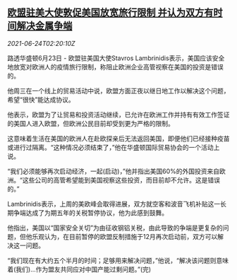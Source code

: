 <!--1624501862000-->
[欧盟驻美大使敦促美国放宽旅行限制 并认为双方有时间解决金属争端](https://cn.reuters.com/article/eu-usa-relations-metals-travel-0623-wedn-idCNKCS2E007L)
------

<div><i>2021-06-24T02:20:10Z</i></div><p>路透华盛顿6月23日 - 欧盟驻美国大使Stavros Lambrinidis表示，美国应该安全地放宽对欧洲人的疫情旅行限制，称阻止欧洲企业高管视察在美国的投资是错误的。</p><p>他周三在一个线上的贸易活动中说，欧盟方面正夜以继日地工作以解决这个问题，希望“很快”能达成协议。</p><p>他表示，欧盟为了让贸易和投资活动继续，已允许在欧洲工作并持有有效工作签证的美国人进入欧盟，但欧洲公民目前却受到更为严格的限制。</p><p>这意味着生活在美国的欧洲人在赴欧探亲后无法返回美国，即便他们已经接种疫苗或进行过隔离。“这种情况必须结束了，”他在华盛顿国际贸易协会的一个活动上说。</p><p>“我们必须能够再次启动经济，一起(启动)，”他并指出美国60%的外国投资来自欧洲。“这些公司的高管希望能到美国视察这些投资，而目前却不允许。这是错误的。”</p><p>Lambrinidis表示，上周的美欧峰会取得进展，双方就空客和波音飞机补贴这一长期争端达成了为期五年的关税暂停协议，他为此感到鼓舞。</p><p>他指出，美国以“国家安全关切”为由征收钢铝关税，由此导致的争端是更复杂的问题，但他乐观认为，在目前暂停的欧盟反制措施于12月再次启动前，双方可以解决这一问题。</p><p>“我们现在有大约五个半月的时间；足够用来解决问题，”他说，“解决该问题则意味着(我们)...作为盟友共同应对中国产能过剩问题。”(完)</p>
